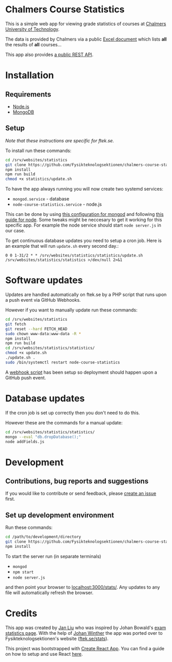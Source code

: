 # Chalmers Course Statistics
This is a simple web app for viewing grade statistics of courses at [Chalmers University of Technology](https://chalmers.se).

The data is provided by Chalmers via a public [Excel document](http://document.chalmers.se/doc/00000000-0000-0000-0000-00001C968DC6) which lists **all** the results of **all** courses...

This app also provides [a public REST API](API.md).

# Installation
## Requirements
- [Node.js](https://nodejs.org)
- [MongoDB](https://mongodb.com)

## Setup
*Note that these instructions are specific for ftek.se.*

To install run these commands:
```bash
cd /srv/websites/statistics
git clone https://github.com/Fysikteknologsektionen/chalmers-course-stats/ .
npm install
npm run build
chmod +x statistics/update.sh
```

To have the app always running you will now create two systemd services:
- `mongod.service` - database
- `node-course-statistics.service` - node.js

This can be done by using [this configuration for mongod](https://gist.github.com/jwilm/5842956) and following [this guide for node](https://www.axllent.org/docs/view/nodejs-service-with-systemd/). Some tweaks might be neccesary to get it working for this specific app. For example the node service should start `node server.js` in our case.

To get continuous database updates you need to setup a cron job.
Here is an example that will run `update.sh` every second day.:

`0 0 1-31/2 * * /srv/websites/statistics/statistics/update.sh /srv/websites/statistics/statistics >/dev/null 2>&1`


# Software updates
Updates are handled automatically on ftek.se by a PHP script that runs upon a push event via GitHub Webhooks.

However if you want to manually update run these commands:
```bash
cd /srv/websites/statistics
git fetch
git reset --hard FETCH_HEAD
sudo chown www-data:www-data -R *
npm install
npm run build
cd /srv/websites/statistics/statistics/
chmod +x update.sh
./update.sh .
sudo /bin/systemctl restart node-course-statistics
```
A [webhook script](https://gist.github.com/gka/4627519) has been setup so deployment should happen upon a GitHub push event.

# Database updates
If the cron job is set up correctly then you don't need to do this.

However these are the commands for a manual update:
```bash
cd /srv/websites/statistics/statistics/
mongo --eval "db.dropDatabase();"
node addFields.js
```

# Development

## Contributions, bug reports and suggestions
If you would like to contribute or send feedback, please [create an issue](https://github.com/Fysikteknologsektionen/chalmers-course-stats/issues/new) first.

## Set up development environment
Run these commands:
```bash
cd /path/to/development/directory
git clone https://github.com/Fysikteknologsektionen/chalmers-course-stats/
npm install
```
To start the server run (in separate terminals)
- `mongod`
- `npm start`
- `node server.js`

and then point your browser to [localhost:3000/stats/](http://localhost:3000/stats/). Any updates to any file will automatically refresh the browser.

# Credits
This app was created by [Jan Liu](https://github.com/fsharpasharp/) who was inspired by Johan Bowald's [exam statistics page](http://tenta.bowald.se). With the help of [Johan Winther](https://github.com/JohanWinther) the app was ported over to Fysikteknologsektionen's website ([ftek.se/stats](https://ftek.se/stats)).

This project was bootstrapped with [Create React App](https://github.com/facebookincubator/create-react-app).
You can find a guide on how to setup and use React [here](https://github.com/facebookincubator/create-react-app/blob/master/packages/react-scripts/template/README.md).
